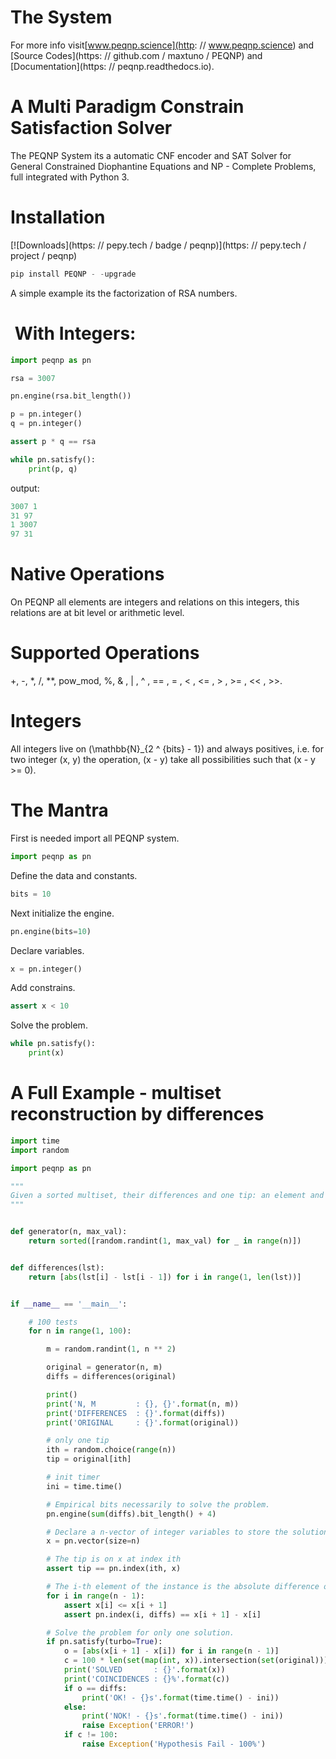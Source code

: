 # The System

For more info visit[www.peqnp.science](http: // www.peqnp.science) and [Source Codes](https: // github.com / maxtuno / PEQNP) and [Documentation](https: // peqnp.readthedocs.io).

# A Multi Paradigm Constrain Satisfaction Solver

The PEQNP System its a automatic CNF encoder and SAT Solver for General Constrained Diophantine Equations and NP - Complete Problems, full integrated with Python 3.

# Installation
[![Downloads](https: // pepy.tech / badge / peqnp)](https: // pepy.tech / project / peqnp)
```python
pip install PEQNP - -upgrade
```

A simple example its the factorization of RSA numbers.

#  With Integers:

```python
import peqnp as pn

rsa = 3007

pn.engine(rsa.bit_length())

p = pn.integer()
q = pn.integer()

assert p * q == rsa

while pn.satisfy():
    print(p, q)
```
output:
```python
3007 1
31 97
1 3007
97 31
```

# Native Operations

On PEQNP all elements are integers and relations on this integers, this relations are at bit level or arithmetic level.

# Supported Operations

+, -, *, /, \*\*, pow_mod, %, & , | , ^ , == , = , < , <= , > , >= , << , >>.

# Integers

All integers live on \(\mathbb{N}_{2 ^ {bits} - 1}\) and always positives, i.e. for two integer \(x, y\) the operation, \(x - y\) take all possibilities such that \(x - y >= 0\).

# The Mantra

First is needed import all PEQNP system.

```python
import peqnp as pn
```

Define the data and constants.

```python
bits = 10
```

Next initialize the engine.

```python
pn.engine(bits=10)
```

Declare variables.

```python
x = pn.integer()
```

Add constrains.

```python
assert x < 10
```

Solve the problem.

```python
while pn.satisfy():
    print(x)
```

# A Full Example - multiset reconstruction by differences

```python
import time
import random

import peqnp as pn

"""
Given a sorted multiset, their differences and one tip: an element and position for only one arbitrary element, is possible recovery the original multiset?
"""


def generator(n, max_val):
    return sorted([random.randint(1, max_val) for _ in range(n)])


def differences(lst):
    return [abs(lst[i] - lst[i - 1]) for i in range(1, len(lst))]


if __name__ == '__main__':

    # 100 tests
    for n in range(1, 100):

        m = random.randint(1, n ** 2)

        original = generator(n, m)
        diffs = differences(original)

        print()
        print('N, M         : {}, {}'.format(n, m))
        print('DIFFERENCES  : {}'.format(diffs))
        print('ORIGINAL     : {}'.format(original))

        # only one tip
        ith = random.choice(range(n))
        tip = original[ith]

        # init timer
        ini = time.time()

        # Empirical bits necessarily to solve the problem.
        pn.engine(sum(diffs).bit_length() + 4)

        # Declare a n-vector of integer variables to store the solution.
        x = pn.vector(size=n)

        # The tip is on x at index ith
        assert tip == pn.index(ith, x)

        # The i-th element of the instance is the absolute difference of two consecutive elements
        for i in range(n - 1):
            assert x[i] <= x[i + 1]
            assert pn.index(i, diffs) == x[i + 1] - x[i]

        # Solve the problem for only one solution.
        if pn.satisfy(turbo=True):
            o = [abs(x[i + 1] - x[i]) for i in range(n - 1)]
            c = 100 * len(set(map(int, x)).intersection(set(original))) / len(set(original))
            print('SOLVED       : {}'.format(x))
            print('COINCIDENCES : {}%'.format(c))
            if o == diffs:
                print('OK! - {}s'.format(time.time() - ini))
            else:
                print('NOK! - {}s'.format(time.time() - ini))
                raise Exception('ERROR!')
            if c != 100:
                raise Exception('Hypothesis Fail - 100%')
```
